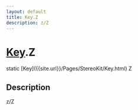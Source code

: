 ```yaml
---
layout: default
title: Key.Z
description: z/Z
---
```

# [Key]({{site.url}}/Pages/StereoKit/Key.html).Z

<div class='signature' markdown='1'>
static [Key]({{site.url}}/Pages/StereoKit/Key.html) Z
</div>

## Description
z/Z

